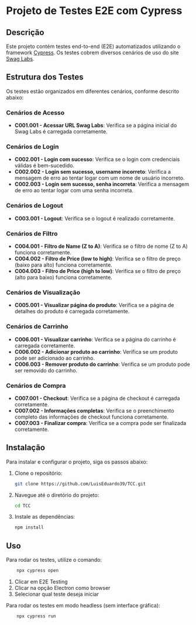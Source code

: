 # Projeto de Testes E2E com Cypress

## Descrição
Este projeto contém testes end-to-end (E2E) automatizados utilizando o framework [Cypress](https://www.cypress.io/). Os testes cobrem diversos cenários de uso do site [Swag Labs](https://www.saucedemo.com/).

## Estrutura dos Testes
Os testes estão organizados em diferentes cenários, conforme descrito abaixo:

### Cenários de Acesso
- **C001.001 - Acessar URL Swag Labs**: Verifica se a página inicial do Swag Labs é carregada corretamente.

### Cenários de Login
- **C002.001 - Login com sucesso**: Verifica se o login com credenciais válidas é bem-sucedido.
- **C002.002 - Login sem sucesso, username incorreto**: Verifica a mensagem de erro ao tentar logar com um nome de usuário incorreto.
- **C002.003 - Login sem sucesso, senha incorreta**: Verifica a mensagem de erro ao tentar logar com uma senha incorreta.

### Cenários de Logout
- **C003.001 - Logout**: Verifica se o logout é realizado corretamente.

### Cenários de Filtro
- **C004.001 - Filtro de Name (Z to A)**: Verifica se o filtro de nome (Z to A) funciona corretamente.
- **C004.002 - Filtro de Price (low to high)**: Verifica se o filtro de preço (baixo para alto) funciona corretamente.
- **C004.003 - Filtro de Price (high to low)**: Verifica se o filtro de preço (alto para baixo) funciona corretamente.

### Cenários de Visualização
- **C005.001 - Visualizar página do produto**: Verifica se a página de detalhes do produto é carregada corretamente.

### Cenários de Carrinho
- **C006.001 - Visualizar carrinho**: Verifica se a página do carrinho é carregada corretamente.
- **C006.002 - Adicionar produto ao carrinho**: Verifica se um produto pode ser adicionado ao carrinho.
- **C006.003 - Remover produto do carrinho**: Verifica se um produto pode ser removido do carrinho.

### Cenários de Compra
- **C007.001 - Checkout**: Verifica se a página de checkout é carregada corretamente.
- **C007.002 - Informações completas**: Verifica se o preenchimento completo das informações de checkout funciona corretamente.
- **C007.003 - Finalizar compra**: Verifica se a compra pode ser finalizada corretamente.

## Instalação
Para instalar e configurar o projeto, siga os passos abaixo:

1. Clone o repositório:
    ```sh
    git clone https://github.com/LuisEduardo39/TCC.git
    ```
2. Navegue até o diretório do projeto:
    ```sh
    cd TCC
    ```
3. Instale as dependências:
    ```sh
    npm install
    ```

## Uso
Para rodar os testes, utilize o comando:
```sh
    npx cypress open
```
1. Clicar em E2E Testing
2. Clicar na opção Electron como browser
3. Selecionar qual teste deseja iniciar

Para rodar os testes em modo headless (sem interface gráfica):
```sh
    npx cypress run
```
